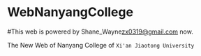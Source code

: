 WebNanyangCollege
=================
#This web is powered by Shane_Wayne<zx0319@gmail.com> now.

The New Web of Nanyang College of `Xi'an Jiaotong University`
